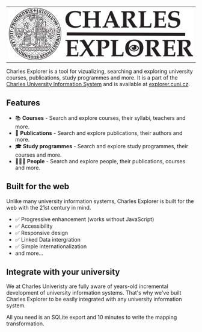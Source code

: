 <table align="center"><tr><td align="center" width="9999">
    <a href="https://explorer.cuni.cz" align="center">
        <picture>
          <source media="(prefers-color-scheme: dark)" srcset="./docs/img/logo_dark.png">
          <img alt="Charles Explorer" src="./docs/img/logo.png" width="500">
        </picture>
    </a>
</td></tr></table>

Charles Explorer is a tool for vizualizing, searching and exploring university courses, publications, study programmes and more. It is a part of the [Charles University Information System](https://is.cuni.cz) and is available at [explorer.cuni.cz](https://explorer.cuni.cz).

## Features

- 📚 **Courses** - Search and explore courses, their syllabi, teachers and more.
- 📖 **Publications** - Search and explore publications, their authors and more.
- 🎓 **Study programmes** - Search and explore study programmes, their courses and more.
- 🧑🏼‍🏫 **People** - Search and explore people, their publications, courses and more.

## Built for the web

Unlike many university information systems, Charles Explorer is built for the web with the 21st century in mind.

- ✅ Progressive enhancement (works without JavaScript)
- ✅ Accessibility
- ✅ Responsive design
- ✅ Linked Data intergration
- ✅ Simple internationalization
- and more...

## Integrate with your university

We at Charles Univeristy are fully aware of years-old incremental development of university information systems. That's why we've built Charles Explorer to be easily integrated with any university information system.

All you need is an SQLite export and 10 minutes to write the mapping transformation.